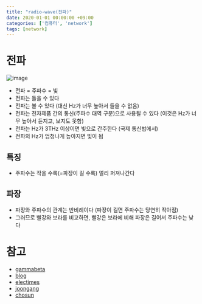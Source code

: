 ```yaml
---
title: "radio-wave(전파)"
date: 2020-01-01 00:00:00 +09:00
categories: ['컴퓨터', 'network']
tags: [network]
---
```


# 전파
![image](https://user-images.githubusercontent.com/61288262/162021124-ca8dc010-962b-4ccd-af69-43606621f15e.png)
- 전파 = 주파수 = 빛
- 전파는 들을 수 있다
- 전파는 볼 수 있다 (대신 Hz가 너무 높아서 들을 수 없음)
- 전파는 전자제품 간의 통신(주파수 대역 구분)으로 사용될 수 있다 (이것은 Hz가 너무 높아서 듣지고, 보지도 못함)
- 전파는 Hz가 3THz 이상이면 빛으로 간주한다 (국제 통신법에서)
- 전파의 Hz가 엄청나게 높아지면 빛이 됨

## 특징
- 주파수는 작을 수록(=파장이 길 수록) 멀리 퍼져나간다

## 파장
- 파장와 주파수의 관계는 반비례이다 (파장이 길면 주파수는 당연히 작아짐)
- 그러므로 빨강와 보라를 비교하면, 빨강은 보라에 비해 파장은 길어서 주파수는 낮다

# 참고
- [gammabeta](https://gammabeta.tistory.com/1700)
- [blog](https://m.blog.naver.com/PostView.naver?isHttpsRedirect=true&blogId=smartrol&logNo=220369869756#:~:text=%EA%B0%80%EC%8B%9C%EA%B4%91%EC%84%A0%EC%9D%80%20%EB%B9%9B%20%EA%B0%80%EC%9A%B4%EB%8D%B0,790%20THz%EC%97%90%20%ED%95%B4%EB%8B%B9%ED%95%A9%EB%8B%88%EB%8B%A4.)
- [electimes](http://www.electimes.com/news/articleView.html?idxno=9854)
- [joongang](https://www.joongang.co.kr/article/425267#home)
- [chosun](https://www.chosun.com/site/data/html_dir/2017/04/03/2017040302305.html)

